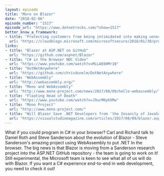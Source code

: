 ```yaml
---
layout: episode
title: "More on Blazor"
date: "2018-02-06"
episode_number: "1517"
episode_url: "https://www.dotnetrocks.com/?show=1517"
better_know_a_framework:
- title: "Protecting customers from being intimidated into making unnecessary purchases"
  url: "https://cloudblogs.microsoft.com/microsoftsecure/2018/01/30/protecting-customers-from-being-intimidated-into-making-an-unnecessary-purchase/"
links:
- title: "Blazor at ASP.NET on GitHub"
  url: "https://github.com/aspnet/Blazor"
- title: "C# in the Browser NDC Video"
  url: "https://www.youtube.com/watch?v=MiLAE6HMr10"
- title: "DotNetAnywhere"
  url: "https://github.com/chrisdunelm/DotNetAnywhere"
- title: "WebAssembly"
  url: "http://webassembly.org/"
- title: "Mono and WebAssembly"
  url: "http://www.mono-project.com/news/2017/08/09/hello-webassembly/"
- title: "Floating Head of Death"
  url: "https://www.youtube.com/watch?v=J9ucM0yKXMw"
- title: "Mono Project"
  url: "http://www.mono-project.com/"
- title: "Will Blazor Save .NET Developers from 'the Insanity of JavaScript'?"
  url: "https://visualstudiomagazine.com/articles/2017/08/09/blazor.aspx"
---
```


What if you could program in C# in your browser? Carl and Richard talk to Daniel Roth and Steve Sanderson about the evolution of Blazor - Steve Sanderson's amazing project using WebAssembly to put .NET In the browser. The big news is that Blazor is moving from a Sanderson research project into the ASP.NET GitHub repository - the team is going to work on it! Still experimental, the Microsoft team is keen to see what all of us will do with Blazor. If you want a C# experience end-to-end in web development, you need to check it out!
